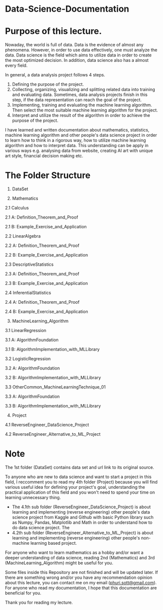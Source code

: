 # Data-Science-Documentation

# Purpose of this lecture.

Nowaday, the world is full of data. Data is the evidence of almost any phenomena. However, in order to use data effectively, one must analyze the data. Data science is the field which aims to utilize data in order to create the most optimized decision. In addition, data science also has a almost every field.

In general, a data analysis project follows 4 steps.
1.	Defining the purpose of the project.
2.	Collecting, organizing, visualizing and splitting related data into training and evaluating data. Sometimes, data analysis projects finish in this step, if the data representation can reach the goal of the project.
3.	Implementing, training and evaluating the machine learning algorithm. Then select the most suitable machine learning algorithm for the project.
4.	Interpret and utilize the result of the algorithm in order to achieve the purpose of the project.

I have learned and written documentation about mathematics, statistics, machine learning algorithm and other people's data science project in order to learn how to think in a rigorous way, how to utilize machine learning algorithm and how to interpret data. This understanding can be apply in various ways e.g. analysing data from website, creating AI art with unique art style, financial decision making etc.

# The Folder Structure

1. DataSet

2. Mathematics

2.1 Calculus

  2.1 A: Definition_Theorem_and_Proof
  
  2.1 B: Example_Exercise_and_Application
  
2.2 LinearAlgebra

  2.2 A: Definition_Theorem_and_Proof
  
  2.2 B: Example_Exercise_and_Application
  
2.3 DescriptiveStatistics

  2.3 A: Definition_Theorem_and_Proof
  
  2.3 B: Example_Exercise_and_Application
  
2.4 InferentialStatistics

  2.4 A: Definition_Theorem_and_Proof
  
  2.4 B: Example_Exercise_and_Application

3. MachineLearning_Algorithm

3.1 LinearRegression

  3.1 A: AlgorithmFoundation
  
  3.1 B: AlgorithmImplementation_with_MLLibrary
  
3.2 LogisticRegression

  3.2 A: AlgorithmFoundation
  
  3.2 B: AlgorithmImplementation_with_MLLibrary
  
3.3 OtherCommon_MachineLearningTechnique_01

  3.3 A: AlgorithmFoundation
  
  3.3 B: AlgorithmImplementation_with_MLLibrary
  

4. Project

4.1 ReverseEngineer_DataScience_Project

4.2 ReverseEngineer_Alternative_to_ML_Project

# Note

The 1st folder (DataSet) contains data set and url link to its original source.

To anyone who are new to data science and want to start a project in this field, I reccomment you to read my 4th folder (Project) because you will find various useful idea for defining your project's goal, understanding the practical application of this field and you won't need to spend your time on learning unnecessary thing. 
* The 4.1th sub folder (ReverseEngineer_DataScience_Project) is about learning and implementing (reverse engineering) other people's data science project from Kaggle and Github with basic Python library such as Numpy, Pandas, Matplotlib and Math in order to understand how to do data science project. The 
* 4.2th sub folder (ReverseEngineer_Alternative_to_ML_Project) is about learning and implementing (reverse engineering) other people's non-machine learning based project.

For anyone who want to learn mathematics as a hobby and/or want a deeper understanding of data science, reading 2nd (Mathematics) and 3rd (MachineLearning_Algorithm) might be useful for you.

Some files inside this Repository are not finished and will be updated later. If there are something wrong and/or you have any recommendation opinion about this lecture, you can contact me on my email (phuri.sott@gmail.com). For anyone who read my documentation, I hope that this documentation are beneficial for you.

Thank you for reading my lecture.
